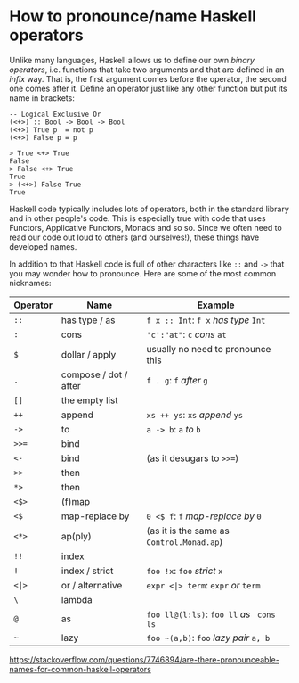 # How to pronounce/name Haskell operators

Unlike many languages, Haskell allows us to define our own *binary
operators*, i.e. functions that take two arguments and that are defined 
in an *infix* way. That is, the first argument comes before the operator,
the second one comes after it. Define an operator just like any other function
but put its name in brackets:

```
-- Logical Exclusive Or
(<+>) :: Bool -> Bool -> Bool
(<+>) True p  = not p
(<+>) False p = p

> True <+> True
False
> False <+> True
True
> (<+>) False True
True

```

Haskell code typically includes lots of operators, both in the
standard library and in other people's code. This is especially true
with code that uses Functors, Applicative Functors, Monads and so
so. Since we often need to read our code out loud to others (and
ourselves!), these things have developed names. 

In addition to that Haskell code is full of other characters like `::` and `->` that you 
may wonder how to pronounce. Here are some of the
most common nicknames:

| Operator | Name             | Example                                   |
| -------- | ---------------- | ----------------------------------------- |
| `::`     | has type / as    | `f x :: Int`: `f x` *has type* `Int`      |
| `:`      | cons             | `'c':"at"`: `c` *cons* `at`             |
| `$`      | dollar / apply   | usually no need to pronounce this         |
| `.`      | compose / dot / after  | `f . g`: `f` *after* `g`                  |
| `[]`     | the empty list   |                                           |
| `++`     | append           | `xs ++ ys`: `xs` *append* `ys`            |
| `->`     | to               | `a -> b`: `a` *to* `b`                    |
| `>>=`    | bind             |                                           | 
| `<-`     | bind             | (as it desugars to `>>=`)                 |
| `>>`     | then             |                                           |
| `*>`     | then             |                                           |
| `<$>`    | (f)map           |                                           |
| `<$`     | map-replace by   | `0 <$ f`: `f` *map-replace by* `0`        |
| `<*>`    | ap(ply)          | (as it is the same as `Control.Monad.ap`) |
| `!!`     | index            |                                           |
| `!`      | index / strict   | `foo !x`: `foo` *strict* `x`              |  
| `<\|>`    | or / alternative | `expr <\|> term`: `expr` *or* `term`       |
| `\`      | lambda           |                                           |
| `@`      | as               | `foo ll@(l:ls)`: `foo ll` *as* ` cons ls` |
| `~`      | lazy             | `foo ~(a,b)`: `foo` *lazy pair* `a, b`    |


https://stackoverflow.com/questions/7746894/are-there-pronounceable-names-for-common-haskell-operators
